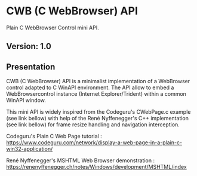 # CWB (C WebBrowser) API

Plain C WebBrowser Control mini API.

## Version: 1.0

## Presentation

CWB (C WebBrowser) API is a minimalist implementation of a WebBrowser 
control adapted to C WinAPI environment. The API allow to embed a 
WebBrowsercontrol instance (Internet Explorer/Trident) within a common 
WinAPI window.

This mini API is widely inspired from the Codeguru's CWebPage.c example 
(see link bellow) with help of the René Nyffenegger's C++ implementation 
(see link bellow) for frame resize handling and navigation interception.

Codeguru's Plain C Web Page tutorial :
 https://www.codeguru.com/network/display-a-web-page-in-a-plain-c-win32-application/

René Nyffenegger's MSHTML Web Browser demonstration :
 https://renenyffenegger.ch/notes/Windows/development/MSHTML/index
